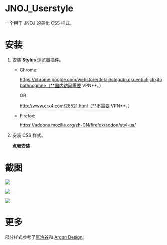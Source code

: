 # JNOJ_Userstyle

一个用于 JNOJ 的美化 CSS 样式。

# 安装

1. 安装 **Stylus** 浏览器插件。

    - Chrome: 
    
        https://chrome.google.com/webstore/detail/clngdbkpkpeebahjckkjfobafhncgmne（**国内访问需要 VPN**。）

        OR

        http://www.crx4.com/28521.html（**不需要 VPN**。）

    - Firefox:
    
        https://addons.mozilla.org/zh-CN/firefox/addon/styl-us/

2. 安装 CSS 样式。

    **[点我安装](https://cdn.jsdelivr.net/gh/Fidelxyz/JNOJ_Userstyle/JNOJ_Style.user.css)**

# 截图

![](https://cdn.jsdelivr.net/gh/Fidelxyz/JNOJ_Userstyle/Images/1.webp)

![](https://cdn.jsdelivr.net/gh/Fidelxyz/JNOJ_Userstyle/Images/2.webp)

![](https://cdn.jsdelivr.net/gh/Fidelxyz/JNOJ_Userstyle/Images/3.webp)

# 更多

部分样式参考了[氩洛谷](https://userstyles.org/styles/166554)和 [Argon Design](https://demos.creative-tim.com/argon-design-system/index.html)。